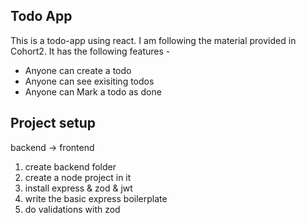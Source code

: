 ## Todo App
This is a todo-app using react. I am following the material provided in Cohort2.
It has the following features -

- Anyone can create a todo
- Anyone can see exisiting todos
- Anyone can Mark a todo as done

## Project setup
backend -> frontend
1. create backend folder
2. create a node project in it
3. install express & zod & jwt
4. write the basic express boilerplate
5. do validations with zod